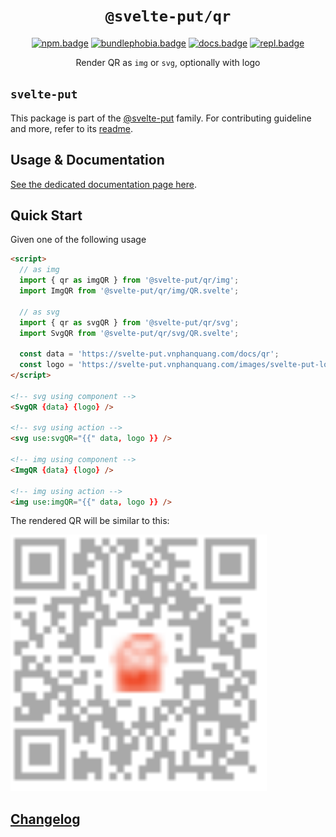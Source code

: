 <div align="center">

# `@svelte-put/qr`

[![npm.badge]][npm] [![bundlephobia.badge]][bundlephobia] [![docs.badge]][docs] [![repl.badge]][repl]

Render QR as `img` or `svg`, optionally with logo

</div>

## `svelte-put`

This package is part of the [@svelte-put][github.monorepo] family. For contributing guideline and more, refer to its [readme][github.monorepo].

## Usage & Documentation

[See the dedicated documentation page here][docs].

## Quick Start

Given one of the following usage

```html
<script>
  // as img
  import { qr as imgQR } from '@svelte-put/qr/img';
  import ImgQR from '@svelte-put/qr/img/QR.svelte';

  // as svg
  import { qr as svgQR } from '@svelte-put/qr/svg';
  import SvgQR from '@svelte-put/qr/svg/QR.svelte';

  const data = 'https://svelte-put.vnphanquang.com/docs/qr';
  const logo = 'https://svelte-put.vnphanquang.com/images/svelte-put-logo.svg';
</script>

<!-- svg using component -->
<SvgQR {data} {logo} />

<!-- svg using action -->
<svg use:svgQR="{{" data, logo }} />

<!-- img using component -->
<ImgQR {data} {logo} />

<!-- img using action -->
<img use:imgQR="{{" data, logo }} />
```

The rendered QR will be similar to this:

<img src="./static/qr.svg" width="410" height="410" alt="qr">

## [Changelog][github.changelog]

<!-- github specifics -->

[github.monorepo]: https://github.com/vnphanquang/svelte-put
[github.changelog]: https://github.com/vnphanquang/svelte-put/blob/main/packages/actions/qr/CHANGELOG.md
[github.issues]: https://github.com/vnphanquang/svelte-put/issues?q=

<!-- heading badge -->

[npm.badge]: https://img.shields.io/npm/v/@svelte-put/qr
[npm]: https://www.npmjs.com/package/@svelte-put/qr
[bundlephobia.badge]: https://img.shields.io/bundlephobia/minzip/@svelte-put/qr?label=minzipped
[bundlephobia]: https://bundlephobia.com/package/@svelte-put/qr
[repl]: https://svelte.dev/repl/74c053b447e94244833f9c3d73210ae5
[repl.badge]: https://img.shields.io/static/v1?label=&message=Svelte+REPL&logo=svelte&logoColor=fff&color=ff3e00
[docs]: https://svelte-put.vnphanquang.com/docs/qr
[docs.badge]: https://img.shields.io/badge/-Docs%20Site-blue
